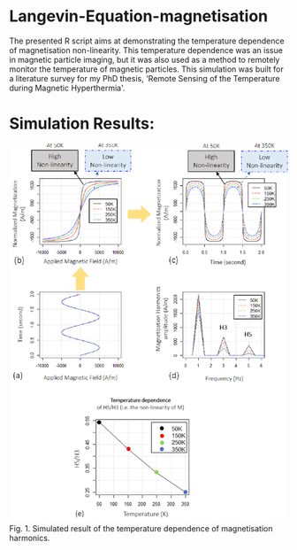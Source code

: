 # Langevin-Equation-magnetisation
The presented R script aims at demonstrating the temperature dependence of magnetisation non-linearity. This temperature dependence was an issue in magnetic particle imaging, but it was also used as a method to remotely monitor the temperature of magnetic particles. This simulation was built for a literature survey for my PhD thesis, 'Remote Sensing of the Temperature during Magnetic Hyperthermia'. 


# Simulation Results:

![picture](C004_MPT_signal3.PNG?raw=true "Title")
Fig. 1. Simulated result of the temperature dependence of magnetisation harmonics.
